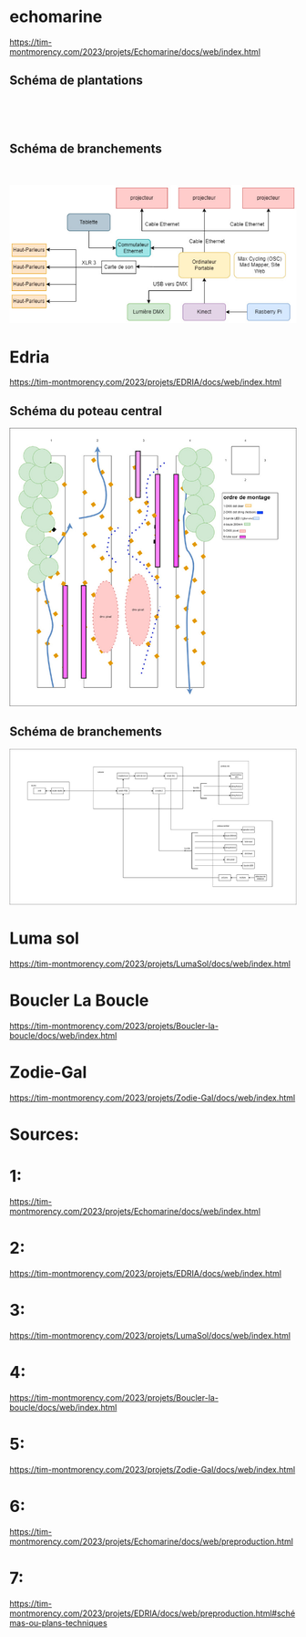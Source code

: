 # echomarine<br>

https://tim-montmorency.com/2023/projets/Echomarine/docs/web/index.html<br>

<h2>Schéma de plantations</h2> <br> 



 <br> <h2>Schéma de branchements</h2><br>  
 ![branchements](medias/branchements.jpg)


# Edria<br>

https://tim-montmorency.com/2023/projets/EDRIA/docs/web/index.html<br>

<h2>Schéma du poteau central</h2>

![poteaux](medias/schema_poteau_central.jpg)

<h2>Schéma de branchements</h2>

![branchements](medias/schema_de_branchement_general_3.jpg)

# Luma sol<br>

https://tim-montmorency.com/2023/projets/LumaSol/docs/web/index.html<br>
# Boucler La Boucle<br>

https://tim-montmorency.com/2023/projets/Boucler-la-boucle/docs/web/index.html<br>
# Zodie-Gal<br>

https://tim-montmorency.com/2023/projets/Zodie-Gal/docs/web/index.html


# Sources:
# 1: 
https://tim-montmorency.com/2023/projets/Echomarine/docs/web/index.html
# 2: 
https://tim-montmorency.com/2023/projets/EDRIA/docs/web/index.html
# 3: 
https://tim-montmorency.com/2023/projets/LumaSol/docs/web/index.html
# 4: 
https://tim-montmorency.com/2023/projets/Boucler-la-boucle/docs/web/index.html
# 5: 
https://tim-montmorency.com/2023/projets/Zodie-Gal/docs/web/index.html
# 6: 
https://tim-montmorency.com/2023/projets/Echomarine/docs/web/preproduction.html
# 7: 
https://tim-montmorency.com/2023/projets/EDRIA/docs/web/preproduction.html#schémas-ou-plans-techniques
